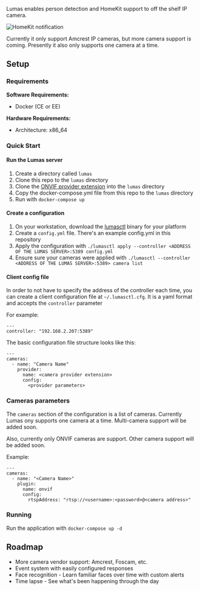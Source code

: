 Lumas enables person detection and HomeKit support to off the shelf IP camera.

![HomeKit notification](images/notification.jpg)

Currently it only support Amcrest IP cameras, but more camera support is coming.
Presently it also only supports one camera at a time.

## Setup

### Requirements

**Software Requirements:** 
* Docker (CE or EE)

**Hardware Requirements:**
* Architecture: x86_64

### Quick Start

#### Run the Lumas server
1) Create a directory called `lumas`
2) Clone this repo to the `lumas` directory
3) Clone the [ONVIF provider extension](https://github.com/lumas-ai/lumas-provider-onvif) into the `lumas` directory
3) Copy the docker-compose.yml file from this repo to the `lumas` directory
4) Run with `docker-compose up`

#### Create a configuration

1) On your workstation, download the [lumasctl](https://github.com/lumas-ai/lumas-core/releases/tag/v0.1.0-alpha.1) binary for your platform
2) Create a `config.yml` file. There's an example config.yml in this repository
3) Apply the configuration with `./lumasctl apply --controller <ADDRESS OF THE LUMAS SERVER>:5389 config.yml`
4) Ensure sure your cameras were applied with `./lumasctl --controller <ADDRESS OF THE LUMAS SERVER>:5389> camera list`

#### Client config file

In order to not have to specify the address of the controller each time, you
can create a client configuration file at `~/.lumasctl.cfg`. It is a yaml
format and accepts the `controller` parameter

For example:
```
---
controller: "192.168.2.207:5389"
```


The basic configuration file structure looks like this:
```
---
cameras:
  - name: "Camera Name"
    provider:
      name: <camera provider extension>
      config:
        <provider parameters>
```

### Cameras parameters

The `cameras` section of the configuration is a list of cameras. Currently
Lumas ony supports one camera at a time. Multi-camera support will be added
soon.

Also, currently only ONVIF cameras are support. Other camera support will be added soon.

Example:
```
---
cameras:
  - name: "<Camera Name>"
    plugin:
      name: onvif
      config:
        rtspAddress: "rtsp://<username>:<password>@<camera address>"
```

### Running

Run the application with `docker-compose up -d`

## Roadmap

* More camera vendor support: Amcrest, Foscam, etc.
* Event system with easily configured responses
* Face recognition - Learn familiar faces over time with custom alerts
* Time lapse - See what's been happening through the day
